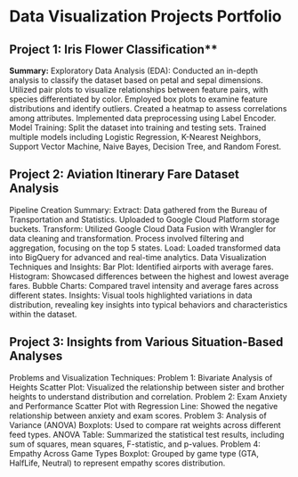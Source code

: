  # Data Visualization Projects Portfolio

## Project 1: Iris Flower Classification**

**Summary:** 
Exploratory Data Analysis (EDA): Conducted an in-depth analysis to classify the dataset based on petal and sepal dimensions.
Utilized pair plots to visualize relationships between feature pairs, with species differentiated by color.
Employed box plots to examine feature distributions and identify outliers.
Created a heatmap to assess correlations among attributes.
Implemented data preprocessing using Label Encoder.
Model Training:
Split the dataset into training and testing sets.
Trained multiple models including Logistic Regression, K-Nearest Neighbors, Support Vector Machine, Naive Bayes, Decision Tree, and Random Forest.

## Project 2: Aviation Itinerary Fare Dataset Analysis

Pipeline Creation Summary:
Extract:
Data gathered from the Bureau of Transportation and Statistics.
Uploaded to Google Cloud Platform storage buckets.
Transform:
Utilized Google Cloud Data Fusion with Wrangler for data cleaning and transformation.
Process involved filtering and aggregation, focusing on the top 5 states.
Load:
Loaded transformed data into BigQuery for advanced and real-time analytics.
Data Visualization Techniques and Insights:
Bar Plot: Identified airports with average fares.
Histogram: Showcased differences between the highest and lowest average fares.
Bubble Charts: Compared travel intensity and average fares across different states.
Insights:
Visual tools highlighted variations in data distribution, revealing key insights into typical behaviors and characteristics within the dataset.

## Project 3: Insights from Various Situation-Based Analyses

Problems and Visualization Techniques:
Problem 1: Bivariate Analysis of Heights
Scatter Plot: Visualized the relationship between sister and brother heights to understand distribution and correlation.
Problem 2: Exam Anxiety and Performance
Scatter Plot with Regression Line: Showed the negative relationship between anxiety and exam scores.
Problem 3: Analysis of Variance (ANOVA)
Boxplots: Used to compare rat weights across different feed types.
ANOVA Table: Summarized the statistical test results, including sum of squares, mean squares, F-statistic, and p-values.
Problem 4: Empathy Across Game Types
Boxplot: Grouped by game type (GTA, HalfLife, Neutral) to represent empathy scores distribution.
